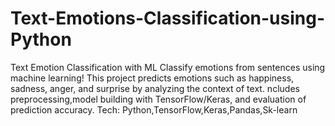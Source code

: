 # Text-Emotions-Classification-using-Python
Text Emotion Classification with ML Classify emotions from sentences using machine learning! This project predicts emotions such as happiness, sadness, anger, and surprise by analyzing the context of text. ncludes preprocessing,model building with TensorFlow/Keras, and evaluation of prediction accuracy. Tech: Python,TensorFlow,Keras,Pandas,Sk-learn
